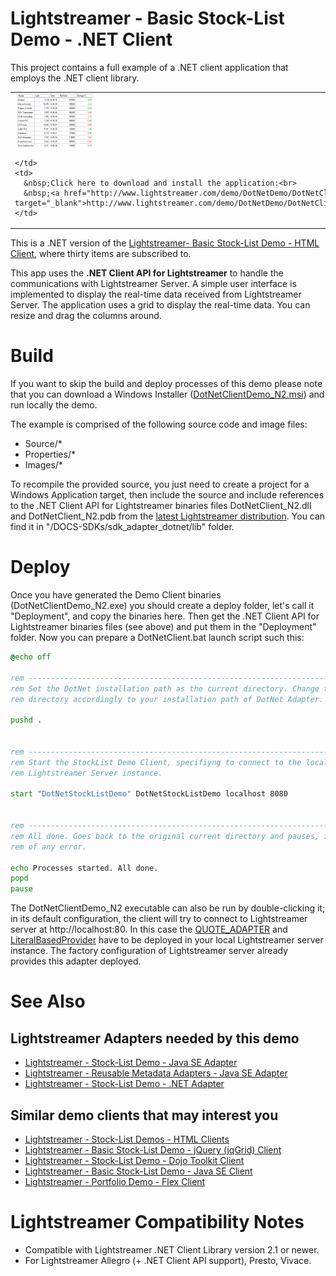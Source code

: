 # Lightstreamer - Basic Stock-List Demo - .NET Client #

This project contains a full example of a .NET client application that employs the .NET client library.

<table>
  <tr>
    <td style="text-align: left">
      &nbsp;<a href="http://www.lightstreamer.com/demo/DotNetDemo/DotNetClientDemo_N2.msi" target="_blank"><img src="screen_dotnet.png"></a>&nbsp;
      
    </td>
    <td>
      &nbsp;Click here to download and install the application:<br>
      &nbsp;<a href="http://www.lightstreamer.com/demo/DotNetDemo/DotNetClientDemo_N2.msi" target="_blank">http://www.lightstreamer.com/demo/DotNetDemo/DotNetClientDemo_N2.msi</a>
    </td>
  </tr>
</table>

This is a .NET version of the [Lightstreamer- Basic Stock-List Demo - HTML Client](https://github.com/Weswit/Lightstreamer-example-Stocklist-client-javascript#basic-stock-list-demo---html-client), where thirty items are subscribed to.<br>

This app uses the <b>.NET Client API for Lightstreamer</b> to handle the communications with Lightstreamer Server. A simple user interface is implemented to display the real-time data received from Lightstreamer Server.
The application uses a grid to display the real-time data. You can resize and drag the columns around.

# Build #

If you want to skip the build and deploy processes of this demo please note that you can download a Windows Installer ([DotNetClientDemo_N2.msi](http://demos.lightstreamer.com/DotNetDemo/DotNetClientDemo_N2.msi)) and run locally the demo.

The example is comprised of the following source code and image files:
* Source/*
* Properties/*
* Images/*

To recompile the provided source, you just need to create a project for a Windows Application target, then include the source and include references to the .NET Client API for Lightstreamer binaries files DotNetClient_N2.dll and DotNetClient_N2.pdb from the [latest Lightstreamer  distribution](http://www.lightstreamer.com/download). You can find it in "/DOCS-SDKs/sdk_adapter_dotnet/lib" folder.

# Deploy #

Once you have generated the Demo Client binaries (DotNetClientDemo_N2.exe) you should create a deploy folder, let's call it "Deployment", and copy the binaries here. Then get the .NET Client API for Lightstreamer binaries files (see above) and put them in the "Deployment" folder.
Now you can prepare a  DotNetClient.bat launch script such this:
```cmd
@echo off

rem ---------------------------------------------------------------------------
rem Set the DotNet installation path as the current directory. Change the 
rem directory accordingly to your installation path of DotNet Adapter.

pushd .


rem ---------------------------------------------------------------------------
rem Start the StockList Demo Client, specifiyng to connect to the local
rem Lightstreamer Server instance.

start "DotNetStockListDemo" DotNetStockListDemo localhost 8080


rem ---------------------------------------------------------------------------
rem All done. Goes back to the original current directory and pauses, in case 
rem of any error.

echo Processes started. All done.
popd
pause
```

The DotNetClientDemo_N2 executable can also be run by double-clicking it; in its default configuration, the client will try to connect to Lightstreamer server at http://localhost:80.
In this case the [QUOTE_ADAPTER](https://github.com/Weswit/Lightstreamer-example-Stocklist-adapter-java) and [LiteralBasedProvider](https://github.com/Weswit/Lightstreamer-example-ReusableMetadata-adapter-java) have to be deployed in your local Lightstreamer server instance. The factory configuration of Lightstreamer server already provides this adapter deployed.<br>


# See Also #

## Lightstreamer Adapters needed by this demo ##

* [Lightstreamer - Stock-List Demo - Java SE Adapter](https://github.com/Weswit/Lightstreamer-example-Stocklist-adapter-java)
* [Lightstreamer - Reusable Metadata Adapters - Java SE Adapter](https://github.com/Weswit/Lightstreamer-example-ReusableMetadata-adapter-java)
* [Lightstreamer - Stock-List Demo - .NET Adapter](https://github.com/Weswit/Lightstreamer-example-StockList-adapter-dotnet)

## Similar demo clients that may interest you ##

* [Lightstreamer - Stock-List Demos - HTML Clients](https://github.com/Weswit/Lightstreamer-example-Stocklist-client-javascript)
* [Lightstreamer - Basic Stock-List Demo - jQuery (jqGrid) Client](https://github.com/Weswit/Lightstreamer-example-StockList-client-jquery)
* [Lightstreamer - Stock-List Demo - Dojo Toolkit Client](https://github.com/Weswit/Lightstreamer-example-StockList-client-dojo)
* [Lightstreamer - Basic Stock-List Demo - Java SE Client](https://github.com/Weswit/Lightstreamer-example-StockList-client-java)
* [Lightstreamer - Portfolio Demo - Flex Client](https://github.com/Weswit/Lightstreamer-example-Portfolio-client-flex)

# Lightstreamer Compatibility Notes #

- Compatible with Lightstreamer .NET Client Library version 2.1 or newer.
- For Lightstreamer Allegro (+ .NET Client API support), Presto, Vivace.

